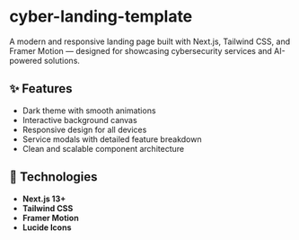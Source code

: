 # cyber-landing-template

A modern and responsive landing page built with Next.js, Tailwind CSS, and Framer Motion — designed for showcasing cybersecurity services and AI-powered solutions.

## ✨ Features

- Dark theme with smooth animations
- Interactive background canvas
- Responsive design for all devices
- Service modals with detailed feature breakdown
- Clean and scalable component architecture

## 🚀 Technologies

- **Next.js 13+**
- **Tailwind CSS**
- **Framer Motion**
- **Lucide Icons**

